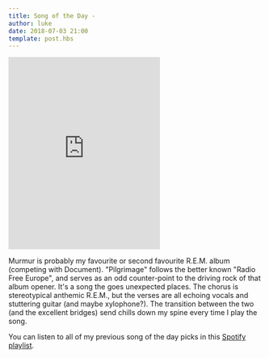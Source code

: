 ```yaml
---
title: Song of the Day - 
author: luke
date: 2018-07-03 21:00
template: post.hbs
---
```


<iframe src="https://open.spotify.com/embed/track/0E1dr4uLVabLlieKbkMdPt" width="300" height="380" frameborder="0" allowtransparency="true" allow="encrypted-media"></iframe>

Murmur is probably my favourite or second favourite R.E.M. album (competing with Document). "Pilgrimage"
follows the better known "Radio Free Europe", and serves as an odd counter-point to the driving rock of that
album opener. It's a song the goes unexpected places. The chorus is stereotypical anthemic R.E.M.,
but the verses are all echoing vocals and stuttering guitar (and maybe xylophone?). The transition
between the two (and the excellent bridges) send chills down my spine every time I play the song.

You can listen to all of my previous song of the day picks in this [Spotify playlist](https://open.spotify.com/user/lhansford/playlist/5g8D964wkh7avEqmzD5LKY?si=yEPUBg2UQrW4tOPJrPe9Ug).
